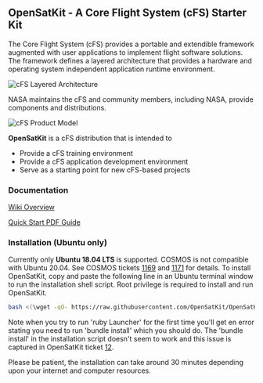 ## OpenSatKit - A Core Flight System (cFS) Starter Kit

The Core Flight System (cFS) provides a portable and extendible framework augmented with user applications to implement flight software 
solutions. The framework defines a layered architecture that provides a hardware and operating system independent application runtime 
environment.

![cFS Layered Architecture](https://github.com/OpenSatKit/OpenSatKit/tree/master/docs/img/cfs-layered-arch.png)

NASA maintains the cFS and community members, including NASA, provide components and distributions. 

![cFS Product Model](https://github.com/OpenSatKit/OpenSatKit/tree/master/docs/img/cfs-product-model.png)

__OpenSatKit__ is a cFS distribution that is intended to

* Provide a cFS training environment
* Provide a cFS application development environment
* Serve as a starting point for new cFS-based projects

### Documentation

[Wiki Overview](https://github.com/OpenSatKit/OpenSatKit/wiki)

[Quick Start PDF Guide](https://github.com/OpenSatKit/OpenSatKit/tree/master/docs/OSK-Quick-Start-Guide.pdf)

### Installation (Ubuntu only)

Currently only **Ubuntu 18.04 LTS** is supported. COSMOS is not compatible with Ubuntu 20.04. See COSMOS tickets [1169](https://github.com/BallAerospace/COSMOS/issues/1169) and [1171](https://github.com/BallAerospace/COSMOS/issues/1171) for details. To install OpenSatKit, copy and paste the following line in an Ubuntu terminal window to run the installation shell script. Root privilege is required to install and run OpenSatKit.

```bash
bash <(\wget -qO- https://raw.githubusercontent.com/OpenSatKit/OpenSatKit/vendor/install.sh)
```

Note when you try to run 'ruby Launcher' for the first time you'll get en error stating you need to run 'bundle install' which you should do. The 'bundle install' in the installation script doesn't seem to work and this issue is captured in OpenSatKit ticket [12](https://github.com/OpenSatKit/OpenSatKit/issues/12).

Please be patient, the installation can take around 30 minutes depending upon your internet and computer resources.
